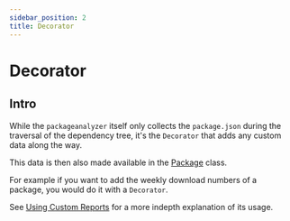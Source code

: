 ```yaml
---
sidebar_position: 2
title: Decorator
---
```


# Decorator
## Intro
While the `packageanalyzer` itself only collects the `package.json` during the traversal of the dependency tree, it's the `Decorator` that adds any custom data along the way.

This data is then also made available in the [Package](./package.md) class.

For example if you want to add the weekly download numbers of a package, you would do it with a `Decorator`.

See [Using Custom Reports](../guides/custom_reports.md) for a more indepth explanation of its usage.